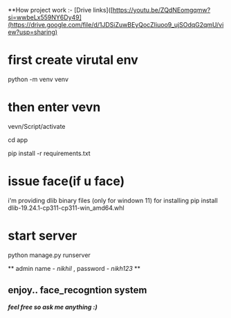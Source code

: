 **How project work :- [Drive links]([https://youtu.be/ZQdNEomgqmw?si=wwbeLx559NY6Dy49](https://drive.google.com/file/d/1JDSiZuwBEyQocZIiuoo9_ujSOdqG2qmU/view?usp=sharing)

# first create virutal env

python -m venv venv

# then enter vevn

vevn/Script/activate

cd app

pip install -r requirements.txt

# issue face(if u face)
 i'm providing dlib binary files (only for windown 11)
 for installing 
 pip install dlib-19.24.1-cp311-cp311-win_amd64.whl

# start server

python manage.py runserver

** admin name - _nikhil_ ,
password - _nikh123_ **

## enjoy.. face_recogntion system
***feel free so ask me anything :)***
